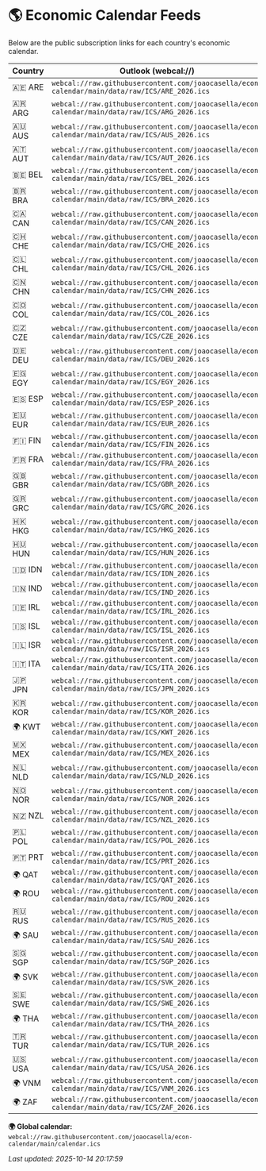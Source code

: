 # 🌎 Economic Calendar Feeds

Below are the public subscription links for each country's economic calendar.

| Country | Outlook (webcal://) | Google (https://) |
|----------|--------------------|-------------------|
| 🇦🇪 ARE | `webcal://raw.githubusercontent.com/joaocasella/econ-calendar/main/data/raw/ICS/ARE_2026.ics` | `https://raw.githubusercontent.com/joaocasella/econ-calendar/main/data/raw/ICS/ARE_2026.ics` |
| 🇦🇷 ARG | `webcal://raw.githubusercontent.com/joaocasella/econ-calendar/main/data/raw/ICS/ARG_2026.ics` | `https://raw.githubusercontent.com/joaocasella/econ-calendar/main/data/raw/ICS/ARG_2026.ics` |
| 🇦🇺 AUS | `webcal://raw.githubusercontent.com/joaocasella/econ-calendar/main/data/raw/ICS/AUS_2026.ics` | `https://raw.githubusercontent.com/joaocasella/econ-calendar/main/data/raw/ICS/AUS_2026.ics` |
| 🇦🇹 AUT | `webcal://raw.githubusercontent.com/joaocasella/econ-calendar/main/data/raw/ICS/AUT_2026.ics` | `https://raw.githubusercontent.com/joaocasella/econ-calendar/main/data/raw/ICS/AUT_2026.ics` |
| 🇧🇪 BEL | `webcal://raw.githubusercontent.com/joaocasella/econ-calendar/main/data/raw/ICS/BEL_2026.ics` | `https://raw.githubusercontent.com/joaocasella/econ-calendar/main/data/raw/ICS/BEL_2026.ics` |
| 🇧🇷 BRA | `webcal://raw.githubusercontent.com/joaocasella/econ-calendar/main/data/raw/ICS/BRA_2026.ics` | `https://raw.githubusercontent.com/joaocasella/econ-calendar/main/data/raw/ICS/BRA_2026.ics` |
| 🇨🇦 CAN | `webcal://raw.githubusercontent.com/joaocasella/econ-calendar/main/data/raw/ICS/CAN_2026.ics` | `https://raw.githubusercontent.com/joaocasella/econ-calendar/main/data/raw/ICS/CAN_2026.ics` |
| 🇨🇭 CHE | `webcal://raw.githubusercontent.com/joaocasella/econ-calendar/main/data/raw/ICS/CHE_2026.ics` | `https://raw.githubusercontent.com/joaocasella/econ-calendar/main/data/raw/ICS/CHE_2026.ics` |
| 🇨🇱 CHL | `webcal://raw.githubusercontent.com/joaocasella/econ-calendar/main/data/raw/ICS/CHL_2026.ics` | `https://raw.githubusercontent.com/joaocasella/econ-calendar/main/data/raw/ICS/CHL_2026.ics` |
| 🇨🇳 CHN | `webcal://raw.githubusercontent.com/joaocasella/econ-calendar/main/data/raw/ICS/CHN_2026.ics` | `https://raw.githubusercontent.com/joaocasella/econ-calendar/main/data/raw/ICS/CHN_2026.ics` |
| 🇨🇴 COL | `webcal://raw.githubusercontent.com/joaocasella/econ-calendar/main/data/raw/ICS/COL_2026.ics` | `https://raw.githubusercontent.com/joaocasella/econ-calendar/main/data/raw/ICS/COL_2026.ics` |
| 🇨🇿 CZE | `webcal://raw.githubusercontent.com/joaocasella/econ-calendar/main/data/raw/ICS/CZE_2026.ics` | `https://raw.githubusercontent.com/joaocasella/econ-calendar/main/data/raw/ICS/CZE_2026.ics` |
| 🇩🇪 DEU | `webcal://raw.githubusercontent.com/joaocasella/econ-calendar/main/data/raw/ICS/DEU_2026.ics` | `https://raw.githubusercontent.com/joaocasella/econ-calendar/main/data/raw/ICS/DEU_2026.ics` |
| 🇪🇬 EGY | `webcal://raw.githubusercontent.com/joaocasella/econ-calendar/main/data/raw/ICS/EGY_2026.ics` | `https://raw.githubusercontent.com/joaocasella/econ-calendar/main/data/raw/ICS/EGY_2026.ics` |
| 🇪🇸 ESP | `webcal://raw.githubusercontent.com/joaocasella/econ-calendar/main/data/raw/ICS/ESP_2026.ics` | `https://raw.githubusercontent.com/joaocasella/econ-calendar/main/data/raw/ICS/ESP_2026.ics` |
| 🇪🇺 EUR | `webcal://raw.githubusercontent.com/joaocasella/econ-calendar/main/data/raw/ICS/EUR_2026.ics` | `https://raw.githubusercontent.com/joaocasella/econ-calendar/main/data/raw/ICS/EUR_2026.ics` |
| 🇫🇮 FIN | `webcal://raw.githubusercontent.com/joaocasella/econ-calendar/main/data/raw/ICS/FIN_2026.ics` | `https://raw.githubusercontent.com/joaocasella/econ-calendar/main/data/raw/ICS/FIN_2026.ics` |
| 🇫🇷 FRA | `webcal://raw.githubusercontent.com/joaocasella/econ-calendar/main/data/raw/ICS/FRA_2026.ics` | `https://raw.githubusercontent.com/joaocasella/econ-calendar/main/data/raw/ICS/FRA_2026.ics` |
| 🇬🇧 GBR | `webcal://raw.githubusercontent.com/joaocasella/econ-calendar/main/data/raw/ICS/GBR_2026.ics` | `https://raw.githubusercontent.com/joaocasella/econ-calendar/main/data/raw/ICS/GBR_2026.ics` |
| 🇬🇷 GRC | `webcal://raw.githubusercontent.com/joaocasella/econ-calendar/main/data/raw/ICS/GRC_2026.ics` | `https://raw.githubusercontent.com/joaocasella/econ-calendar/main/data/raw/ICS/GRC_2026.ics` |
| 🇭🇰 HKG | `webcal://raw.githubusercontent.com/joaocasella/econ-calendar/main/data/raw/ICS/HKG_2026.ics` | `https://raw.githubusercontent.com/joaocasella/econ-calendar/main/data/raw/ICS/HKG_2026.ics` |
| 🇭🇺 HUN | `webcal://raw.githubusercontent.com/joaocasella/econ-calendar/main/data/raw/ICS/HUN_2026.ics` | `https://raw.githubusercontent.com/joaocasella/econ-calendar/main/data/raw/ICS/HUN_2026.ics` |
| 🇮🇩 IDN | `webcal://raw.githubusercontent.com/joaocasella/econ-calendar/main/data/raw/ICS/IDN_2026.ics` | `https://raw.githubusercontent.com/joaocasella/econ-calendar/main/data/raw/ICS/IDN_2026.ics` |
| 🇮🇳 IND | `webcal://raw.githubusercontent.com/joaocasella/econ-calendar/main/data/raw/ICS/IND_2026.ics` | `https://raw.githubusercontent.com/joaocasella/econ-calendar/main/data/raw/ICS/IND_2026.ics` |
| 🇮🇪 IRL | `webcal://raw.githubusercontent.com/joaocasella/econ-calendar/main/data/raw/ICS/IRL_2026.ics` | `https://raw.githubusercontent.com/joaocasella/econ-calendar/main/data/raw/ICS/IRL_2026.ics` |
| 🇮🇸 ISL | `webcal://raw.githubusercontent.com/joaocasella/econ-calendar/main/data/raw/ICS/ISL_2026.ics` | `https://raw.githubusercontent.com/joaocasella/econ-calendar/main/data/raw/ICS/ISL_2026.ics` |
| 🇮🇱 ISR | `webcal://raw.githubusercontent.com/joaocasella/econ-calendar/main/data/raw/ICS/ISR_2026.ics` | `https://raw.githubusercontent.com/joaocasella/econ-calendar/main/data/raw/ICS/ISR_2026.ics` |
| 🇮🇹 ITA | `webcal://raw.githubusercontent.com/joaocasella/econ-calendar/main/data/raw/ICS/ITA_2026.ics` | `https://raw.githubusercontent.com/joaocasella/econ-calendar/main/data/raw/ICS/ITA_2026.ics` |
| 🇯🇵 JPN | `webcal://raw.githubusercontent.com/joaocasella/econ-calendar/main/data/raw/ICS/JPN_2026.ics` | `https://raw.githubusercontent.com/joaocasella/econ-calendar/main/data/raw/ICS/JPN_2026.ics` |
| 🇰🇷 KOR | `webcal://raw.githubusercontent.com/joaocasella/econ-calendar/main/data/raw/ICS/KOR_2026.ics` | `https://raw.githubusercontent.com/joaocasella/econ-calendar/main/data/raw/ICS/KOR_2026.ics` |
| 🌍 KWT | `webcal://raw.githubusercontent.com/joaocasella/econ-calendar/main/data/raw/ICS/KWT_2026.ics` | `https://raw.githubusercontent.com/joaocasella/econ-calendar/main/data/raw/ICS/KWT_2026.ics` |
| 🇲🇽 MEX | `webcal://raw.githubusercontent.com/joaocasella/econ-calendar/main/data/raw/ICS/MEX_2026.ics` | `https://raw.githubusercontent.com/joaocasella/econ-calendar/main/data/raw/ICS/MEX_2026.ics` |
| 🇳🇱 NLD | `webcal://raw.githubusercontent.com/joaocasella/econ-calendar/main/data/raw/ICS/NLD_2026.ics` | `https://raw.githubusercontent.com/joaocasella/econ-calendar/main/data/raw/ICS/NLD_2026.ics` |
| 🇳🇴 NOR | `webcal://raw.githubusercontent.com/joaocasella/econ-calendar/main/data/raw/ICS/NOR_2026.ics` | `https://raw.githubusercontent.com/joaocasella/econ-calendar/main/data/raw/ICS/NOR_2026.ics` |
| 🇳🇿 NZL | `webcal://raw.githubusercontent.com/joaocasella/econ-calendar/main/data/raw/ICS/NZL_2026.ics` | `https://raw.githubusercontent.com/joaocasella/econ-calendar/main/data/raw/ICS/NZL_2026.ics` |
| 🇵🇱 POL | `webcal://raw.githubusercontent.com/joaocasella/econ-calendar/main/data/raw/ICS/POL_2026.ics` | `https://raw.githubusercontent.com/joaocasella/econ-calendar/main/data/raw/ICS/POL_2026.ics` |
| 🇵🇹 PRT | `webcal://raw.githubusercontent.com/joaocasella/econ-calendar/main/data/raw/ICS/PRT_2026.ics` | `https://raw.githubusercontent.com/joaocasella/econ-calendar/main/data/raw/ICS/PRT_2026.ics` |
| 🌍 QAT | `webcal://raw.githubusercontent.com/joaocasella/econ-calendar/main/data/raw/ICS/QAT_2026.ics` | `https://raw.githubusercontent.com/joaocasella/econ-calendar/main/data/raw/ICS/QAT_2026.ics` |
| 🌍 ROU | `webcal://raw.githubusercontent.com/joaocasella/econ-calendar/main/data/raw/ICS/ROU_2026.ics` | `https://raw.githubusercontent.com/joaocasella/econ-calendar/main/data/raw/ICS/ROU_2026.ics` |
| 🇷🇺 RUS | `webcal://raw.githubusercontent.com/joaocasella/econ-calendar/main/data/raw/ICS/RUS_2026.ics` | `https://raw.githubusercontent.com/joaocasella/econ-calendar/main/data/raw/ICS/RUS_2026.ics` |
| 🌍 SAU | `webcal://raw.githubusercontent.com/joaocasella/econ-calendar/main/data/raw/ICS/SAU_2026.ics` | `https://raw.githubusercontent.com/joaocasella/econ-calendar/main/data/raw/ICS/SAU_2026.ics` |
| 🇸🇬 SGP | `webcal://raw.githubusercontent.com/joaocasella/econ-calendar/main/data/raw/ICS/SGP_2026.ics` | `https://raw.githubusercontent.com/joaocasella/econ-calendar/main/data/raw/ICS/SGP_2026.ics` |
| 🌍 SVK | `webcal://raw.githubusercontent.com/joaocasella/econ-calendar/main/data/raw/ICS/SVK_2026.ics` | `https://raw.githubusercontent.com/joaocasella/econ-calendar/main/data/raw/ICS/SVK_2026.ics` |
| 🇸🇪 SWE | `webcal://raw.githubusercontent.com/joaocasella/econ-calendar/main/data/raw/ICS/SWE_2026.ics` | `https://raw.githubusercontent.com/joaocasella/econ-calendar/main/data/raw/ICS/SWE_2026.ics` |
| 🌍 THA | `webcal://raw.githubusercontent.com/joaocasella/econ-calendar/main/data/raw/ICS/THA_2026.ics` | `https://raw.githubusercontent.com/joaocasella/econ-calendar/main/data/raw/ICS/THA_2026.ics` |
| 🇹🇷 TUR | `webcal://raw.githubusercontent.com/joaocasella/econ-calendar/main/data/raw/ICS/TUR_2026.ics` | `https://raw.githubusercontent.com/joaocasella/econ-calendar/main/data/raw/ICS/TUR_2026.ics` |
| 🇺🇸 USA | `webcal://raw.githubusercontent.com/joaocasella/econ-calendar/main/data/raw/ICS/USA_2026.ics` | `https://raw.githubusercontent.com/joaocasella/econ-calendar/main/data/raw/ICS/USA_2026.ics` |
| 🌍 VNM | `webcal://raw.githubusercontent.com/joaocasella/econ-calendar/main/data/raw/ICS/VNM_2026.ics` | `https://raw.githubusercontent.com/joaocasella/econ-calendar/main/data/raw/ICS/VNM_2026.ics` |
| 🌍 ZAF | `webcal://raw.githubusercontent.com/joaocasella/econ-calendar/main/data/raw/ICS/ZAF_2026.ics` | `https://raw.githubusercontent.com/joaocasella/econ-calendar/main/data/raw/ICS/ZAF_2026.ics` |

**🌍 Global calendar:** `webcal://raw.githubusercontent.com/joaocasella/econ-calendar/main/calendar.ics`

*Last updated: 2025-10-14 20:17:59*